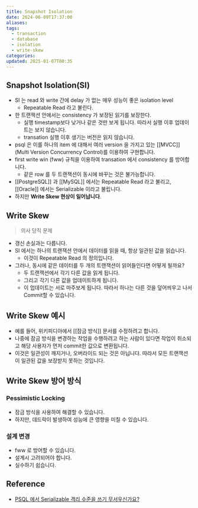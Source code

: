```yaml
---
title: Snapshot Isolation
date: 2024-06-09T17:37:00
aliases: 
tags:
  - transaction
  - database
  - isolation
  - write-skew
categories: 
updated: 2025-01-07T00:35
---
```


## Snapshot Isolation(SI)

- SI 는 read 와 write 간에 delay 가 없는 매우 성능이 좋은 isolation level
    - Repeatable Read 라고 불린다.
- 한 트랜잭션 안에서는 consistency 가 보장된 읽기를 보장한다.
    - 실행 timestamp보다 낮거나 같은 것만 보게 됩니다. 따라서 실행 이후 업데이트는 보지 않습니다.
    - transation 실행 이후 생기는 버전은 읽지 않습니다.
- psql 은 이를 하나의 item 에 대해서 여러 version 을 가지고 있는 [[MVCC]](Multi Version Concurrency Control)를 이용하여 구현합니다.
- first write win (fww) 규칙을 이용하여 transation 에서 consistency 를 방어합니다.
    - 같은 row 를 두 트랜잭션이 동시에 바꾸는 것은 불가능합니다.
- [[PostgreSQL]] 과 [[MySQL]] 에서는 Repeatable Read 라고 불리고, [[Oracle]] 에서는 Serializable 이라고 불립니다.
- 하지만 **Write Skew 현상이 일어납니다**.

## Write Skew

> 의사 당직 문제

- 갱신 손실과는 다릅니다.
- SI 에서는 하나의 트랜잭션 안에서 데이터를 읽을 때, 항상 일관된 값을 읽습니다.
    - 이것이 Repeatable Read 의 정의입니다.
- 그러나, 동시에 같은 데이터를 두 개의 트랜잭션이 읽어들인다면 어떻게 될까요?
    - 두 트랜잭션에서 각기 다른 값을 읽게 됩니다.
    - 그리고 각기 다른 값을 업데이트하게 됩니다.
    - 이 업데이트는 서로 마주보게 됩니다. 따라서 하나는 다른 것을 덮어씌우고 나서 Commit할 수 있습니다.

## Write Skew 예시

- 예를 들어, 위키피디아에서 [[잠금 방식]] 문서를 수정하려고 합니다.
- 나중에 잠금 방식을 변경하는 작업을 수행하려고 하는 사람이 있다면 작업이 취소되고 해당 사용자가 먼저 commit한 값으로 변환됩니다.
- 이것은 일관성이 깨지거나, 오버라이드 되는 것은 아닙니다. 따라서 모든 트랜잭션이 일관된 값을 보장받지 못하는 것입니다.

## Write Skew 방어 방식

### Pessimistic Locking

- 잠금 방식을 사용하여 해결할 수 있습니다.
- 하지만, 데드락이 발생하여 성능에 큰 영향을 미칠 수 있습니다.

### 설계 변경

- fww 로 방어할 수 있습니다.
- 설계시 고려되어야 합니다.
- 실수하기 쉽습니다.

## Reference

- [PSQL 에서 Serializable 격리 수준을 쓰기 무서우신가요?](https://velog.io/@jaquan1227/PSQL-%EC%97%90%EC%84%9C-Serializable-%EA%B2%A9%EB%A6%AC%EC%88%98%EC%A4%80%EC%9D%84-%EC%93%B0%EA%B8%B0-%EB%AC%B4%EC%84%9C%EC%9A%B0%EC%8B%A0%EA%B0%80%EC%9A%94)
